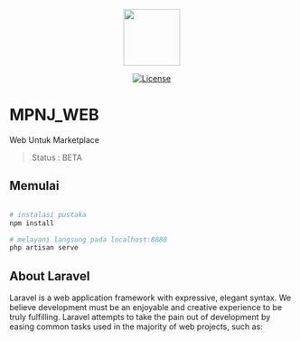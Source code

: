 <p align="center"><img src="https://seeklogo.com/images/F/facebook-marketplace-logo-46A976DABC-seeklogo.com.png" width="100"></p>

<p align="center">
<a href="#"><img src="https://poser.pugx.org/laravel/framework/license.svg" alt="License"></a>
</p>

# MPNJ_WEB

Web Untuk Marketplace

> Status : BETA

## Memulai
```bash

# instalasi pustaka
npm install

# melayani langsung pada localhost:8888
php artisan serve


```
## About Laravel

Laravel is a web application framework with expressive, elegant syntax. We believe development must be an enjoyable and creative experience to be truly fulfilling. Laravel attempts to take the pain out of development by easing common tasks used in the majority of web projects, such as:
